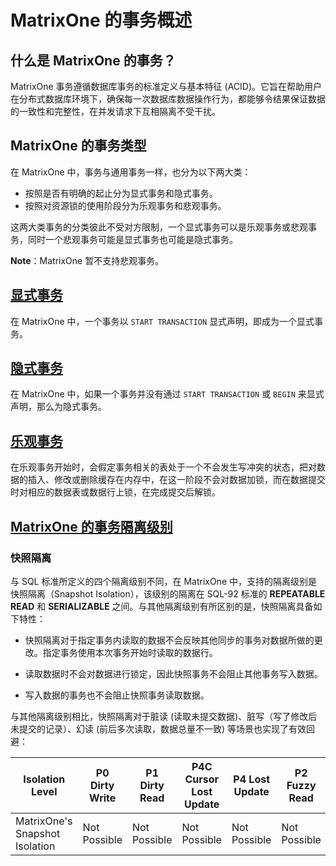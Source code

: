 # MatrixOne 的事务概述

## 什么是 MatrixOne 的事务？

MatrixOne 事务遵循数据库事务的标准定义与基本特征 (ACID)。它旨在帮助用户在分布式数据库环境下，确保每一次数据库数据操作行为，都能够令结果保证数据的一致性和完整性，在并发请求下互相隔离不受干扰。

## MatrixOne 的事务类型

在 MatrixOne 中，事务与通用事务一样，也分为以下两大类：

- 按照是否有明确的起止分为显式事务和隐式事务。
- 按照对资源锁的使用阶段分为乐观事务和悲观事务。

这两大类事务的分类彼此不受对方限制，一个显式事务可以是乐观事务或悲观事务，同时一个悲观事务可能是显式事务也可能是隐式事务。

__Note__：MatrixOne 暂不支持悲观事务。

## [显式事务](explicit-transaction.md)

在 MatrixOne 中，一个事务以 `START TRANSACTION` 显式声明，即成为一个显式事务。

## [隐式事务](implicit-transaction.md)

在 MatrixOne 中，如果一个事务并没有通过 `START TRANSACTION` 或 `BEGIN` 来显式声明，那么为隐式事务。

## [乐观事务](optimistic-transaction.md)

在乐观事务开始时，会假定事务相关的表处于一个不会发生写冲突的状态，把对数据的插入、修改或删除缓存在内存中，在这一阶段不会对数据加锁，而在数据提交时对相应的数据表或数据行上锁，在完成提交后解锁。

## [MatrixOne 的事务隔离级别](snapshot-isolation.md)

### 快照隔离

与 SQL 标准所定义的四个隔离级别不同，在 MatrixOne 中，支持的隔离级别是快照隔离（Snapshot Isolation），该级别的隔离在 SQL-92 标准的 **REPEATABLE READ** 和 **SERIALIZABLE** 之间。与其他隔离级别有所区别的是，快照隔离具备如下特性：

- 快照隔离对于指定事务内读取的数据不会反映其他同步的事务对数据所做的更改。指定事务使用本次事务开始时读取的数据行。

- 读取数据时不会对数据进行锁定，因此快照事务不会阻止其他事务写入数据。

- 写入数据的事务也不会阻止快照事务读取数据。

与其他隔离级别相比，快照隔离对于脏读 (读取未提交数据)、脏写（写了修改后未提交的记录）、幻读 (前后多次读取，数据总量不一致) 等场景也实现了有效回避：

|Isolation Level|P0 Dirty Write|P1 Dirty Read|P4C Cursor Lost Update|P4 Lost Update|P2 Fuzzy Read|P3 Phantom|A5A Read Skew|A5B Write Skew|
|---|---|---|---|---|---|---|---|---|
|MatrixOne's Snapshot Isolation|Not Possible|Not Possible|Not Possible|Not Possible|Not Possible|Not Possible|Not Possible| Possible|
